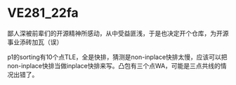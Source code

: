 # VE281_22fa
鄙人深被前辈们的开源精神所感动，从中受益匪浅，于是也决定开个仓库，为开源事业添砖加瓦（误）

p1的sorting有10个点TLE，全是快排，猜测是non-inplace快排太慢，应该可以把non-inplace快排当做inplace快排来写。凸包有三个点WA，可能是三点共线的情况出错了。

